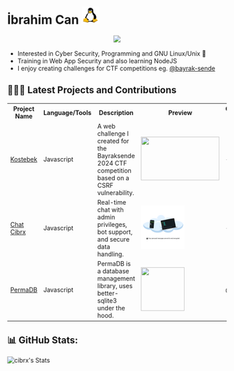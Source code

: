 # İbrahim Can <img src="https://github.com/LegendMan46/LegendMan46/blob/main/linux_tux_penguin%20(1).png" width=40 height=40>

<p align="center">
  <!-- Typing SVG by DenverCoder1 - https://github.com/DenverCoder1/readme-typing-svg -->
  <a href="https://github.com/DenverCoder1/readme-typing-svg">
    <img src="https://readme-typing-svg.demolab.com/?lines=;I%27m%20interested%20in%3A%3BWeb%20Application%20Security%3BWeb%20Development%3BNode%20JS%3BPHP%3B&font=Fira%20Code&duration=4000&center=true&width=440&height=45&color=20C20E&vCenter=true&pause=300&size=22" /></a>
</p>

- Interested in Cyber Security, Programming and GNU Linux/Unix 🐧
- Training in Web App Security and also learning NodeJS
- I enjoy creating challenges for CTF competitions eg. [@bayrak-sende](https://github.com/bayrak-sende)

## 👩🏻‍💻 Latest Projects and Contributions

<table>
  <tr>
    <th>Project Name</th>
    <th>Language/Tools</th>
    <th>Description</th>
    <th>Preview</th>
    <th>Contributed With</th>
    <th>Date</th>
  </tr>
  <tr>
    <td>
      <a href="https://github.com/LegendMan46/kostebek">Kostebek</a>
    </td>
    <td>
      <span>Javascript</span>
    </td>
    <td>
      <span>A web challenge I created for the Bayraksende 2024 CTF competition based on a CSRF vulnerability.</span>
    </td>
    <td>
      <img src="https://i.ytimg.com/vi/AifEHS2qxbE/hqdefault.jpg" width="180" height="100">
    </td>
    <td width=10>-</td>
    <td>May 25, 2024</td>
  </tr>
  <tr>
    <td>
      <a href="https://github.com/LegendMan46/ChatCibrx">Chat Cibrx</a>
    </td>
    <td>
      <span>Javascript</span>
    </td>
    <td>
      <span>Real-time chat with admin privileges, bot support, and secure data handling.</span>
    </td>
    <td>
      <img src="https://github.com/LegendMan46/ChatCibrx/raw/master/public/img/indexAd.png" width="100" height="100">
    </td>
    <td width=10>-</td>
    <td>Feb 24, 2024</td>
  </tr>
  <tr>
    <td>
      <a href="https://github.com/LegendMan46/PermaDB">PermaDB</a>
    </td>
    <td>
      <span>Javascript</span>
    </td>
    <td>
      <span>PermaDB is a database management library, uses better-sqlite3 under the hood.</span>
    </td>
    <td>
      <img src="https://avatars.githubusercontent.com/u/126991413?v=4" width="100" height="100">
    </td>
    <td width=10>@rednexie</td>
    <td>Oct 13, 2023</td>
  </tr>
</table>

## 📊 GitHub Stats:
![cibrx's Stats](https://github-readme-stats.vercel.app/api?username=cibrx&theme=tokyonight&show_icons=true&hide_border=true&count_private=true)

